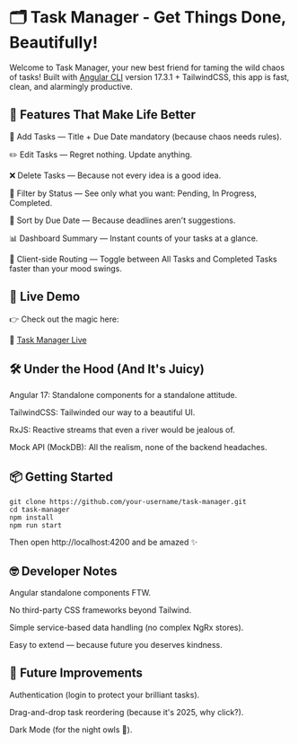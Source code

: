 # 🗂️ Task Manager - Get Things Done, Beautifully!

Welcome to Task Manager, your new best friend for taming the wild chaos of tasks!
Built with [Angular CLI](https://github.com/angular/angular-cli) version 17.3.1 + TailwindCSS, this app is fast, clean, and alarmingly productive.

## 🚀 Features That Make Life Better

📝 Add Tasks — Title + Due Date mandatory (because chaos needs rules).

✏️ Edit Tasks — Regret nothing. Update anything.

❌ Delete Tasks — Because not every idea is a good idea.

🔎 Filter by Status — See only what you want: Pending, In Progress, Completed.

📅 Sort by Due Date — Because deadlines aren't suggestions.

📊 Dashboard Summary — Instant counts of your tasks at a glance.

🔀 Client-side Routing — Toggle between All Tasks and Completed Tasks faster than your mood swings.

## 🚀 Live Demo

👉 Check out the magic here:

🔗 [Task Manager Live](https://khushipandey.github.io/task-management-system-angular/tasks)

## 🛠️ Under the Hood (And It's Juicy)

Angular 17: Standalone components for a standalone attitude.

TailwindCSS: Tailwinded our way to a beautiful UI.

RxJS: Reactive streams that even a river would be jealous of.

Mock API (MockDB): All the realism, none of the backend headaches.

## 📦 Getting Started

```
git clone https://github.com/your-username/task-manager.git
cd task-manager
npm install
npm run start
```
Then open http://localhost:4200 and be amazed ✨

## 🤓 Developer Notes
Angular standalone components FTW.

No third-party CSS frameworks beyond Tailwind.

Simple service-based data handling (no complex NgRx stores).

Easy to extend — because future you deserves kindness.

## 🧹 Future Improvements

Authentication (login to protect your brilliant tasks).

Drag-and-drop task reordering (because it's 2025, why click?).

Dark Mode (for the night owls 🦉).
